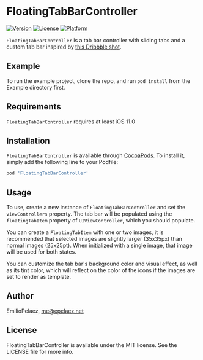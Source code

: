 # FloatingTabBarController

[![Version](https://img.shields.io/cocoapods/v/FloatingTabBarController.svg?style=flat)](https://cocoapods.org/pods/FloatingTabBarController)
[![License](https://img.shields.io/cocoapods/l/FloatingTabBarController.svg?style=flat)](https://cocoapods.org/pods/FloatingTabBarController)
[![Platform](https://img.shields.io/cocoapods/p/FloatingTabBarController.svg?style=flat)](https://cocoapods.org/pods/FloatingTabBarController)

`FloatingTabBarController` is a tab bar controller with sliding tabs and a custom tab bar inspired by [this Dribbble shot](https://dribbble.com/shots/4844696-Tab-bar-interaction-with-animated-icons).

## Example

To run the example project, clone the repo, and run `pod install` from the Example directory first.

## Requirements

`FloatingTabBarController` requires at least iOS 11.0

## Installation

`FloatingTabBarController` is available through [CocoaPods](https://cocoapods.org). To install
it, simply add the following line to your Podfile:

```ruby
pod 'FloatingTabBarController'
```

## Usage

To use, create a new instance of `FloatingTabBarController` and set the `viewControllers` property. The tab bar will be populated using the `floatingTabItem` property of `UIViewController`, which you should populate.

You can create a `FloatingTabItem` with one or two images, it is recommended that selected images are slightly larger (35x35px) than normal images (25x25pt). When initialized with a single image, that image will be used for both states.

You can customize the tab bar's background color and visual effect, as well as its tint color, which will reflect on the color of the icons if the images are set to render as template.

## Author

EmilioPelaez, me@epelaez.net

## License

FloatingTabBarController is available under the MIT license. See the LICENSE file for more info.
